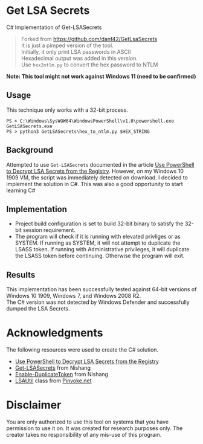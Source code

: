 # Get LSA Secrets
C# Implementation of Get-LSASecrets
> Forked from https://github.com/danf42/GetLsaSecrets
> <br>
> It is just a pimped version of the tool.
> <br>
> Initially, it only print LSA passwords in ASCII
> <br>
> Hexadecimal output was added in this version.
> <br>
> Use `hex2ntlm.py` to convert the hex password to NTLM

**Note: This tool might not work against Windows 11 (need to be confirmed)**

## Usage
This technique only works with a 32-bit process.
```
PS > C:\Windows\SysWOW64\WindowsPowerShell\v1.0\powershell.exe GetLSASecrets.exe
PS > python3 GetLSASecrets\hex_to_ntlm.py $HEX_STRING
```

## Background
Attempted to use `Get-LSASecrets` documented in the article [Use PowerShell to Decrypt LSA Secrets from the Registry](https://devblogs.microsoft.com/scripting/use-powershell-to-decrypt-lsa-secrets-from-the-registry/).  However, on my Windows 10 1909 VM, the script was immediately detected on download.  I decided to implement the solution in C#.  This was also a good opportunity to start learning C# 

## Implementation
- Project build configuration is set to build 32-bit binary to satisfy the 32-bit session requirement.  
- The program will check if it is running with elevated privliges or as SYSTEM.  If running as SYSTEM, it will not attempt to duplicate the LSASS token.  If running with Administrative privileges, it will duplicate the LSASS token before continuing.  Otherwise the program will exit.  

## Results
This implementation has been successfully tested against 64-bit versions of Windows 10 1909, Windows 7, and Windows 2008 R2.   
The C# version was not detected by Windows Defender and successfully dumped the LSA Secrets.  

# Acknowledgments
The following resources were used to create the C# solution.  
 - [Use PowerShell to Decrypt LSA Secrets from the Registry](https://devblogs.microsoft.com/scripting/use-powershell-to-decrypt-lsa-secrets-from-the-registry/)
 - [Get-LSASecrets](https://github.com/samratashok/nishang/blob/master/Gather/Get-LSASecret.ps1) from Nishang
 - [Enable-DuplicateToken](https://github.com/samratashok/nishang/blob/master/Escalation/Enable-DuplicateToken.ps1) from Nishang
 - [LSAUtil](http://www.pinvoke.net/default.aspx/advapi32/LSARetrievePrivateData.html) class from [Pinvoke.net](http://www.pinvoke.net)
 
 # Disclaimer
You are only authorized to use this tool on systems that you have permission to use it on. It was created for research purposes only.  The creator takes no responsibility of any mis-use of this program.
